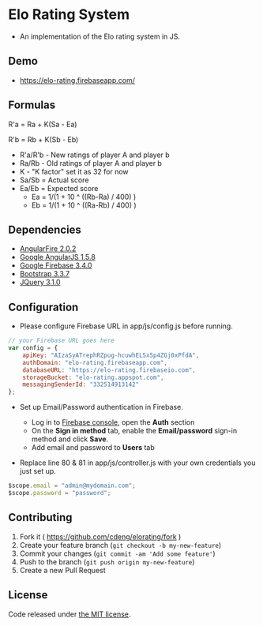 
# Elo Rating System

* An implementation of the Elo rating system in JS.

## Demo

* https://elo-rating.firebaseapp.com/

## Formulas

R'a = Ra + K(Sa - Ea)

R'b = Rb + K(Sb - Eb)

* R'a/R'b - New ratings of player A and player b
* Ra/Rb - Old ratings of player A and player b
* K - "K factor" set it as 32 for now
* Sa/Sb = Actual score
* Ea/Eb = Expected score
    - Ea = 1/(1 + 10 ^ ((Rb-Ra) / 400) )
    - Eb = 1/(1 + 10 ^ ((Ra-Rb) / 400) ) 

## Dependencies

* [AngularFire 2.0.2](https://github.com/firebase/angularfire)
* [Google AngularJS 1.5.8](https://angularjs.org/)
* [Google Firebase 3.4.0](https://firebase.google.com)
* [Bootstrap 3.3.7](http://getbootstrap.com/)
* [JQuery 3.1.0](https://jquery.com/)

## Configuration

* Please configure Firebase URL in app/js/config.js before running.

```javascript
// your Firebase URL goes here
var config = {
    apiKey: "AIzaSyATrephRZpug-hcuwhELSx5p4ZGj0xPfdA",
    authDomain: "elo-rating.firebaseapp.com",
    databaseURL: "https://elo-rating.firebaseio.com",
    storageBucket: "elo-rating.appspot.com",
    messagingSenderId: "332514913142"
};
```

* Set up Email/Password authentication in Firebase.

    - Log in to [Firebase console](https://firebase.google.com/console/),  open the **Auth** section
    - On the **Sign in method** tab, enable the **Email/password** sign-in method and click **Save**.
    - Add email and password to **Users** tab

* Replace line 80 & 81 in app/js/controller.js with your own credentials you just set up.

```javascript
$scope.email = "admin@mydomain.com";
$scope.password = "password";
```

## Contributing

1. Fork it ( https://github.com/cdeng/elorating/fork )
2. Create your feature branch (`git checkout -b my-new-feature`)
3. Commit your changes (`git commit -am 'Add some feature'`)
4. Push to the branch (`git push origin my-new-feature`)
5. Create a new Pull Request

## License

Code released under [the MIT license](https://github.com/twbs/bootstrap/blob/master/LICENSE).
